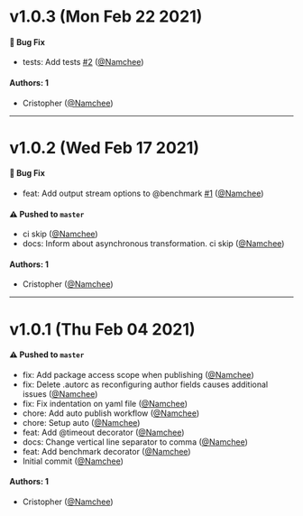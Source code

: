 # v1.0.3 (Mon Feb 22 2021)

#### 🐛 Bug Fix

- tests: Add tests [#2](https://github.com/Namchee/decora/pull/2) ([@Namchee](https://github.com/Namchee))

#### Authors: 1

- Cristopher ([@Namchee](https://github.com/Namchee))

---

# v1.0.2 (Wed Feb 17 2021)

#### 🐛 Bug Fix

- feat: Add output stream options to @benchmark [#1](https://github.com/Namchee/decora/pull/1) ([@Namchee](https://github.com/Namchee))

#### ⚠️ Pushed to `master`

- ci skip ([@Namchee](https://github.com/Namchee))
- docs: Inform about asynchronous transformation. ci skip ([@Namchee](https://github.com/Namchee))

#### Authors: 1

- Cristopher ([@Namchee](https://github.com/Namchee))

---

# v1.0.1 (Thu Feb 04 2021)

#### ⚠️ Pushed to `master`

- fix: Add package access scope when publishing ([@Namchee](https://github.com/Namchee))
- fix: Delete .autorc as reconfiguring author fields causes additional issues ([@Namchee](https://github.com/Namchee))
- fix: Fix indentation on yaml file ([@Namchee](https://github.com/Namchee))
- chore: Add auto publish workflow ([@Namchee](https://github.com/Namchee))
- chore: Setup auto ([@Namchee](https://github.com/Namchee))
- feat: Add @timeout decorator ([@Namchee](https://github.com/Namchee))
- docs: Change vertical line separator to comma ([@Namchee](https://github.com/Namchee))
- feat: Add benchmark decorator ([@Namchee](https://github.com/Namchee))
- Initial commit ([@Namchee](https://github.com/Namchee))

#### Authors: 1

- Cristopher ([@Namchee](https://github.com/Namchee))
